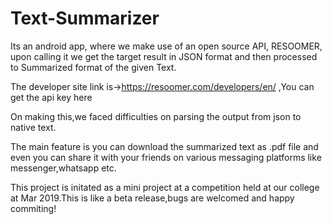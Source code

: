 # Text-Summarizer
Its an android app, where we make use of an open source API, RESOOMER, upon calling it we get the target result in JSON format and then processed to Summarized format of the given Text.

The developer site link is->https://resoomer.com/developers/en/ ,You can get the api key here

On making this,we faced difficulties on parsing the output from json to native text.

The main feature is you can download the summarized text as .pdf file and even you can share it with your friends on various messaging platforms like messenger,whatsapp etc.

This project is initated as a mini project at a competition held at our college at Mar 2019.This is like a beta release,bugs are welcomed and happy commiting!


